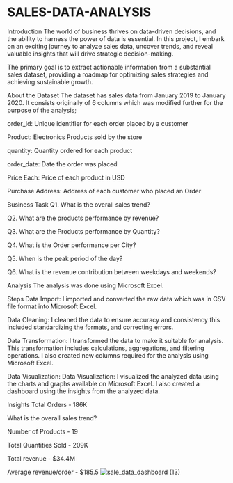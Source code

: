 # SALES-DATA-ANALYSIS

Introduction
The world of business thrives on data-driven decisions, and the ability to harness the power of data is essential. In this project, I embark on an exciting journey to analyze sales data, uncover trends, and reveal valuable insights that will drive strategic decision-making.

The primary goal is to extract actionable information from a substantial sales dataset, providing a roadmap for optimizing sales strategies and achieving sustainable growth.


About the Dataset
The dataset has sales data from January 2019 to January 2020. It consists originally of 6 columns which was modified further for the purpose of the analysis;

order_id: Unique identifier for each order placed by a customer

Product: Electronics Products sold by the store

quantity: Quantity ordered for each product

order_date: Date the order was placed

Price Each: Price of each product in USD

Purchase Address: Address of each customer who placed an Order



Business Task
Q1. What is the overall sales trend?

Q2. What are the products performance by revenue?

Q3. What are the Products performance by Quantity?

Q4. What is the Order performance per City?

Q5. When is the peak period of the day?

Q6. What is the revenue contribution between weekdays and weekends?


Analysis
The analysis was done using Microsoft Excel.



Steps
Data Import: I imported and converted the raw data which was in CSV file format into Microsoft Excel.

Data Cleaning: I cleaned the data to ensure accuracy and consistency this included standardizing the formats, and correcting errors.

Data Transformation: I transformed the data to make it suitable for analysis. This transformation includes calculations, aggregations, and filtering operations. I also created new columns required for the analysis using Microsoft Excel.

Data Visualization: Data Visualization: I visualized the analyzed data using the charts and graphs available on Microsoft Excel. I also created a dashboard using the insights from the analyzed data.



Insights
Total Orders - 186K

What is the overall sales trend?


Number of Products - 19

Total Quantities Sold - 209K

Total revenue - $34.4M

Average revenue/order - $185.5
![sale_data_dashboard (13)](https://github.com/JoeGraft/SALES-DATA-ANALYSIS/assets/125385154/c94771e0-c0be-4fd2-a0ac-c26fc37c6610)
